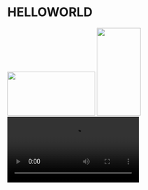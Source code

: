 # HELLOWORLD
<img src=C:\git\Git\.git\HELLOWORLD\image\images\img.html.png width="200" height="100"> 
<img src=C:\git\Git\.git\HELLOWORLD\image\images\img.html.png width="100" height="200">
<video  src="C:\git\Git\.git\HELLOWORLD\image\images\2022 단국대학교 홍보영상.mp4"  controls>\</video>



